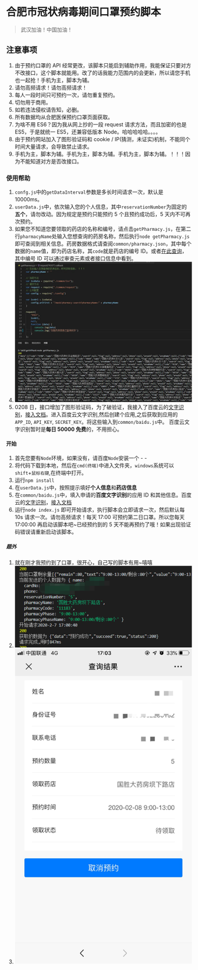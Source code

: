 # 合肥市冠状病毒期间口罩预约脚本

> 武汉加油！中国加油！

## 注意事项

1. 由于预约口罩的 API 经常更改，该脚本只能启到辅助作用，我能保证只要对方不改接口，这个脚本就能用。改了的话我能力范围内的会更新，所以请您手机也一起抢！手机为主，脚本为辅。
2. 请勿高频请求！请勿高频请求！
3. 每人一段时间只可预约一次，请勿重复预约。
4. 切勿用于商用。
5. 如若违法侵权请告知，必删。
6. 所有数据均从合肥医保预约口罩页面获取。
7. 为啥不用 ES6？因为我从网上抄的一段 request 请求方法，而且加密的也是 ES5，于是就统一 ES5，还兼容低版本 Node。哈哈哈哈哈。。。。
8. 由于预约网站加入了图形验证码和 cookie / IP(猜测，未证实)机制，不能同个时间大量请求，会导致禁止请求。
9. 手机为主，脚本为辅。手机为主，脚本为辅。手机为主，脚本为辅。！！！因为不能知道对方是否改接口。

### 使用帮助

1. `confg.js`中的`getDataInterval`参数是多长时间请求一次，默认是 10000ms。
2. `userData.js`中，依次输入您的个人信息，其中`reservationNumber`为固定的**五个**，请勿改动。因为规定是预约只能预约 5 个且预约成功后，5 天内不可再次预约。
3. 如果您不知道您要领取的药店的名称和编号，请点击`getPharmacy.js`，在第二行`pharmacyName`处输入您想查询的药房名称，然后执行`node getPharmacy.js`即可查阅到相关信息。药房数据格式请查阅`common/pharmacy.json`，其中每个数据的`name`值，即为药店名称，其`code`就是药店的编号 ID。或者[在此查询](http://kzgm.bbshjz.cn:8000/ncms/mask/pharmacy-list)，其中编号 ID 可以通过审查元素或者接口信息中看到。
4. ![pharmacy](https://github.com/542154968/getHfMask/blob/master/images/pharmacy.jpg)
5. 0208 日，接口增加了图形验证码，为了破验证，我接入了百度云的[文字识别](https://console.bce.baidu.com/ai/#/ai/ocr/overview/index)，[接入文档](https://cloud.baidu.com/doc/OCR/s/Ok3h7ydf4)。进入百度云文字识别,然后创建个应用,之后获取到应用的`APP_ID`, `API_KEY`, `SECRET_KEY`。将这些输入到`common/baidu.js`中。 百度云文字识别暂时是**每日 50000 免费**的，不用担心。

#### 开始

1. 首先您要有`Node`环境，如果没有，请百度`Node`安装一个 - -
2. 将代码下载到本地，然后在`cmd(终端)`中进入文件夹，`windows`系统可以`shift`+`鼠标右键`,在终端中打开。
3. 运行`npm install`
4. 在`userData.js`中，按照提示填好**个人信息**和**药店信息**
5. 在`common/baidu.js`中，填入申请的**百度文字识别**的应用 ID 和其他信息。百度云的[文字识别](https://console.bce.baidu.com/ai/#/ai/ocr/overview/index)，[接入文档](https://cloud.baidu.com/doc/OCR/s/Ok3h7ydf4)
6. 运行`node index.js` 即可开始请求，执行脚本会立即请求一次，然后默认每 10s 请求一次。请勿高频请求！每天 17:00 可预约第二日口罩。所以您每天 17:00:00 再启动该脚本吧~已经预约到的 5 天不能再预约了哦！如果出现验证码错误请重新启动该脚本。

##### 题外

1. 就在刚才我预约到了口罩，很开心，自己写的脚本有用~嘻嘻
2. ![requestInfo](https://github.com/542154968/getHfMask/blob/master/images/requestInfo.png)
3. ![getMaskDetail](https://github.com/542154968/getHfMask/blob/master/images/getMaskDetail.jpg)
